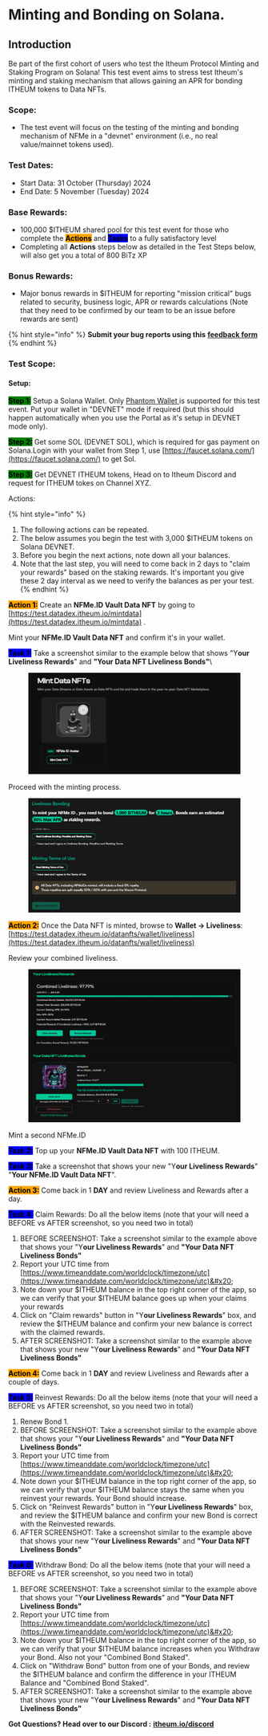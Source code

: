 # Minting and Bonding on Solana.

## Introduction

Be part of the first cohort of users who test the Itheum Protocol Minting and Staking Program on Solana! This test event aims to stress test Itheum's minting and staking mechanism that allows gaining an APR for bonding ITHEUM tokens to Data NFTs.&#x20;

### Scope:

* The test event will focus on the testing of the minting and bonding mechanism of NFMe in a "devnet" environment (i.e., no real value/mainnet tokens used).

### Test Dates:

* Start Data: 31 October (Thursday) 2024
* End Date:  5 November (Tuesday) 2024

### Base Rewards:

* 100,000 $ITHEUM shared pool for this test event for those who complete the <mark style="background-color:orange;">**Actions**</mark> and <mark style="background-color:blue;">**Tasks**</mark> to a fully satisfactory level
* Completing all **Actions** steps below as detailed in the Test Steps below, will also get you a total of 800 BiTz XP

### Bonus Rewards:

* Major bonus rewards in $ITHEUM for reporting "mission critical" bugs related to security, business logic, APR or rewards calculations (Note that they need to be confirmed by our team to be an issue before rewards are sent)

{% hint style="info" %}
**Submit your bug reports using this** [**feedback form**](https://forms.gle/utFkSfQyHbfjWdWv9)
{% endhint %}

### Test Scope:

#### Setup:

<mark style="background-color:green;">**Step 1:**</mark> Setup a Solana Wallet. Only [Phantom Wallet](https://phantom.app/)[ ](../../../integrators/supported-wallets/multiversx-defi-wallet.md)is supported for this test event. Put your wallet in "DEVNET" mode if required (but this should happen automatically when you use the Portal as it's setup in DEVNET mode only).

<mark style="background-color:green;">**Step 2:**</mark> Get some SOL (DEVNET SOL), which is required for gas payment on Solana.Login with your wallet from Step 1,  use [https://faucet.solana.com/](https://faucet.solana.com/) to get Sol.

<mark style="background-color:green;">**Step 3:**</mark> Get DEVNET ITHEUM tokens, Head on to Itheum Discord and request for ITHEUM tokes on Channel XYZ.

Actions:

{% hint style="info" %}
1. The following actions can be repeated.
2. The below assumes you begin the test with 3,000 $ITHEUM tokens on Solana DEVNET.
3. Before you begin the next actions, note down all your balances.
4. Note that the last step, you will need to come back in 2 days to "claim your rewards" based on the staking rewards. It's important you give these 2 day interval as we need to verify the balances as per your test.
{% endhint %}

<mark style="background-color:orange;">**Action 1:**</mark> Create an **NFMe.ID Vault Data NFT** by going to [https://test.datadex.itheum.io/mintdata](https://test.datadex.itheum.io/mintdata) .

Mint your **NFMe.ID Vault Data NFT** and confirm it's in your wallet.

<mark style="background-color:blue;">**Task 1:**</mark> Take a screenshot similar to the example below that shows "Y**our Liveliness Rewards**"  and **"Your Data NFT Liveliness Bonds"**\


<figure><img src="../../../.gitbook/assets/image (180).png" alt=""><figcaption></figcaption></figure>

Proceed with the minting process.

<figure><img src="../../../.gitbook/assets/image (182).png" alt=""><figcaption></figcaption></figure>



<mark style="background-color:orange;">**Action 2:**</mark> Once the Data NFT is minted, browse to **Wallet -> Liveliness**: [https://test.datadex.itheum.io/datanfts/wallet/liveliness](https://test.datadex.itheum.io/datanfts/wallet/liveliness)

Review your combined liveliness.

<figure><img src="../../../.gitbook/assets/image (183).png" alt=""><figcaption></figcaption></figure>

Mint a second NFMe.ID

<mark style="background-color:blue;">**Task 2:**</mark> Top up your **NFMe.ID Vault Data NFT** with 100 ITHEUM.

<mark style="background-color:blue;">**Task 3:**</mark> Take a screenshot that shows your new "Y**our Liveliness Rewards**" "**Your NFMe.ID Vault Data NFT**".

<mark style="background-color:orange;">**Action 3:**</mark> Come back in 1 **DAY** and review Liveliness and Rewards after a day.

<mark style="background-color:blue;">**Task 4:**</mark>  Claim Rewards: Do all the below items (note that your will need a BEFORE vs AFTER screenshot, so you need two in total)

1. BEFORE SCREENSHOT: Take a screenshot similar to the example above that shows your "Y**our Liveliness Rewards**" and **"Your Data NFT Liveliness Bonds"**
2. Report your UTC time from [https://www.timeanddate.com/worldclock/timezone/utc](https://www.timeanddate.com/worldclock/timezone/utc)&#x20;
3. Note down your $ITHEUM balance in the top right corner of the app, so we can verify that your $ITHEUM balance goes up when your claims your rewards
4. Click on "Claim rewards" button in "Y**our Liveliness Rewards**" box, and review the $ITHEUM balance and confirm your new balance is correct with the claimed rewards.
5. AFTER SCREENSHOT: Take a screenshot similar to the example above that shows your new "Y**our Liveliness Rewards**"  and **"Your Data NFT Liveliness Bonds"**

<mark style="background-color:orange;">**Action 4:**</mark> Come back in 1 **DAY** and review Liveliness and Rewards after a couple of days.

<mark style="background-color:blue;">**Task 5:**</mark> Reinvest Rewards: Do all the below items (note that your will need a BEFORE vs AFTER screenshot, so you need two in total)

1. Renew Bond 1.
2. BEFORE SCREENSHOT: Take a screenshot similar to the example above that shows your "Y**our Liveliness Rewards**"  and **"Your Data NFT Liveliness Bonds"**
3. Report your UTC time from [https://www.timeanddate.com/worldclock/timezone/utc](https://www.timeanddate.com/worldclock/timezone/utc)&#x20;
4. Note down your $ITHEUM balance in the top right corner of the app, so we can verify that your $ITHEUM balance stays the same when you reinvest your rewards. Your Bond should increase.
5. Click on "Reinvest Rewards" button in "Y**our Liveliness Rewards**" box, and review the $ITHEUM balance and confirm your new Bond is correct with the Reinvested rewards.
6. AFTER SCREENSHOT: Take a screenshot similar to the example above that shows your new "Y**our Liveliness Rewards**" and **"Your Data NFT Liveliness Bonds"**

<mark style="background-color:blue;">**Task 6:**</mark> Withdraw Bond: Do all the below items (note that your will need a BEFORE vs AFTER screenshot, so you need two in total)

1. BEFORE SCREENSHOT: Take a screenshot similar to the example above that shows your "Y**our Liveliness Rewards**"  and **"Your Data NFT Liveliness Bonds"**
2. Report your UTC time from [https://www.timeanddate.com/worldclock/timezone/utc](https://www.timeanddate.com/worldclock/timezone/utc)&#x20;
3. Note down your $ITHEUM balance in the top right corner of the app, so we can verify that your $ITHEUM balance increases when you Withdraw your Bond. Also not your "Combined Bond Staked".
4. Click on "Withdraw Bond" button from one of your Bonds, and review the $ITHEUM balance and confirm the difference in your ITHEUM Balance and "Combined Bond Staked".
5. AFTER SCREENSHOT: Take a screenshot similar to the example above that shows your new "Y**our Liveliness Rewards**" and **"Your Data NFT Liveliness Bonds"**

**Got Questions? Head over to our Discord :** [**itheum.io/discord** ](https://itheum.io/discord)



